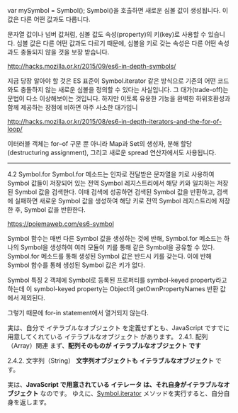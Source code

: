 var mySymbol = Symbol();
Symbol()을 호출하면 새로운 심볼 값이 생성됩니다. 이 값은 다른 어떤 값과도 다릅니다.

문자열 값이나 넘버 값처럼, 심볼 값도 속성(property)의 키(key)로 사용할 수 있습니다. 심볼 값은 다른 어떤 값과도 다르기 때문에, 심볼을 키로 갖는 속성은 다른 어떤 속성과도 충돌되지 않을 것을 보장 받습니다.

http://hacks.mozilla.or.kr/2015/09/es6-in-depth-symbols/

지금 당장 알아야 할 것은 ES 표준이 Symbol.iterator 같은 방식으로 기존의 어떤 코드와도 충돌하지 않는 새로운 심볼을 정의할 수 있다는 사실입니다. 그 대가(trade-off)는 문법이 다소 이상해보이는 것입니다. 하지만 이토록 유용한 기능을 완벽한 하위호환성과 함께 제공하는 장점에 비하면 아주 사소한 대가입니

http://hacks.mozilla.or.kr/2015/08/es6-in-depth-iterators-and-the-for-of-loop/

이터러블 객체는 for–of 구문 뿐 아니라 Map과 Set의 생성자, 분해 할당 (destructuring assignment), 그리고 새로운 spread 연산자에서도 사용됩니다.

---


4.2 Symbol.for
Symbol.for 메소드는 인자로 전달받은 문자열을 키로 사용하여 Symbol 값들이 저장되어 있는 전역 Symbol 레지스트리에서 해당 키와 일치하는 저장된 Symbol 값을 검색한다. 이때 검색에 성공하면 검색된 Symbol 값을 반환하고, 검색에 실패하면 새로운 Symbol 값을 생성하여 해당 키로 전역 Symbol 레지스트리에 저장한 후, Symbol 값을 반환한다.

https://poiemaweb.com/es6-symbol


Symbol 함수는 매번 다른 Symbol 값을 생성하는 것에 반해, Symbol.for 메소드는 하나의 Symbol을 생성하여 여러 모듈이 키를 통해 같은 Symbol을 공유할 수 있다.
Symbol.for 메소드를 통해 생성된 Symbol 값은 반드시 키를 갖는다. 이에 반해 Symbol 함수를 통해 생성된 Symbol 값은 키가 없다.



Symbol 특징 2
객체에 Symbol로 등록된 프로퍼티를 symbol-keyed property라고 하는데 이 symbol-keyed property는 Object의 getOwnPropertyNames 반환 값에서 제외된다.

그렇기 때문에 for-in statement에서 열거되지 않는다.


実は、自分で イテラブルなオブジェクト を定義せずとも、JavaScript ですでに用意してくれている イテラブルなオブジェクト があります。
2.4.1. 配列（Array）関連
まず、__配列そのものが イテラブルなオブジェクト です__


2.4.2. 文字列（String）
__文字列オブジェクトも イテラブルなオブジェクト__ です。

実は、__JavaScript で用意されている イテレータ は、それ自身がイテラブルなオブジェクト__ なのです。
ゆえに、[Symbol.iterator]() メソッドを実行すると、自分自身を返します。

